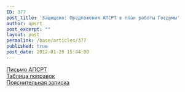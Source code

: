 ```yaml
---
ID: 377
post_title: 'Защищено: Предложения АПСРТ в план работы Госдумы'
author: apsrt
post_excerpt: ""
layout: post
permalink: /base/articles/377
published: true
post_date: 2012-01-20 15:44:00
---
```

<a href="http://www.apsrt.ru/docs/2-03-320.doc">Письмо АПСРТ</a><br />
<a href="http://www.apsrt.ru/docs/tablica.doc">Таблица поправок</a><br />
<a href="http://www.apsrt.ru/docs/poyasn.doc">Пояснительная записка</a>